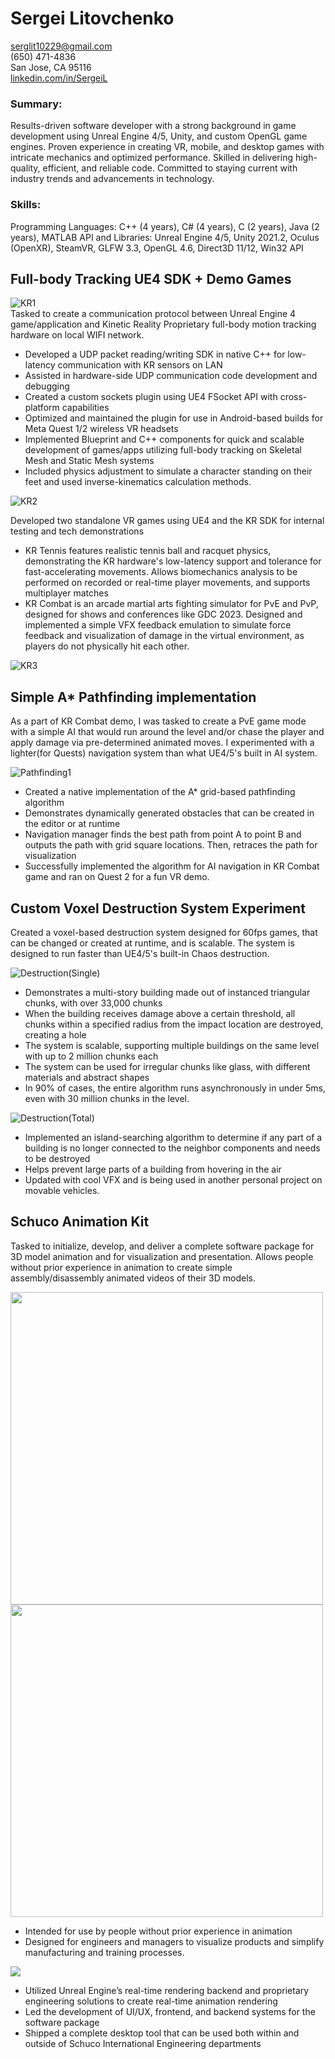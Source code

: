 # Sergei Litovchenko

serglit10229@gmail.com  
(650) 471-4836  
San Jose, CA 95116  
[linkedin.com/in/SergeiL](https://linkedin.com/in/SergeiL)

### Summary:
Results-driven software developer with a strong background in game development using Unreal Engine 4/5, Unity, and custom OpenGL game engines. Proven experience in creating VR, mobile, and desktop games with intricate mechanics and optimized performance. Skilled in delivering high-quality, efficient, and reliable code. Committed to staying current with industry trends and advancements in technology.

### Skills:
Programming Languages: C++ (4 years), C# (4 years), C (2 years), Java (2 years), MATLAB
API and Libraries: Unreal Engine 4/5, Unity 2021.2, Oculus (OpenXR), SteamVR, GLFW 3.3, OpenGL 4.6, Direct3D 11/12, Win32 API



## Full-body Tracking UE4 SDK + Demo Games
![KR1](KR1.gif)  
Tasked to create a communication protocol between Unreal Engine 4 game/application and Kinetic Reality Proprietary full-body motion tracking hardware on local WIFI network. 
* Developed a UDP packet reading/writing SDK in native C++ for low-latency communication with KR sensors on LAN
* Assisted in hardware-side UDP communication code development and debugging
* Created a custom sockets plugin using UE4 FSocket API with cross-platform capabilities
* Optimized and maintained the plugin for use in Android-based builds for Meta Quest 1/2 wireless VR headsets
* Implemented Blueprint and C++ components for quick and scalable development of games/apps utilizing full-body tracking on Skeletal Mesh and Static Mesh systems
* Included physics adjustment to simulate a character standing on their feet and used inverse-kinematics calculation methods.

![KR2](KR2.gif)

Developed two standalone VR games using UE4 and the KR SDK for internal testing and tech demonstrations
* KR Tennis features realistic tennis ball and racquet physics, demonstrating the KR hardware's low-latency support and tolerance for fast-accelerating movements. Allows biomechanics analysis to be performed on recorded or real-time player movements, and supports multiplayer matches
* KR Combat is an arcade martial arts fighting simulator for PvE and PvP, designed for shows and conferences like GDC 2023. Designed and implemented a simple VFX feedback emulation to simulate force feedback and visualization of damage in the virtual environment, as players do not physically hit each other.

![KR3](KR3.png)  


## Simple A* Pathfinding implementation
As a part of KR Combat demo, I was tasked to create a PvE game mode with a simple AI that would run around the level and/or chase the player and apply damage via pre-determined animated moves. I experimented with a lighter(for Quests) navigation system than what UE4/5's built in AI system. 

![Pathfinding1](Pathfinding1.gif)

* Created a native implementation of the A* grid-based pathfinding algorithm
* Demonstrates dynamically generated obstacles that can be created in the editor or at runtime
* Navigation manager finds the best path from point A to point B and outputs the path with grid square locations. Then, retraces the path for visualization
* Successfully implemented the algorithm for AI navigation in KR Combat game and ran on Quest 2 for a fun VR demo.

## Custom Voxel Destruction System Experiment
Created a voxel-based destruction system designed for 60fps games, that can be changed or created at runtime, and is scalable. The system is designed to run faster than UE4/5's built-in Chaos destruction.

![Destruction(Single)](Destruction(Single).gif)

* Demonstrates a multi-story building made out of instanced triangular chunks, with over 33,000 chunks
* When the building receives damage above a certain threshold, all chunks within a specified radius from the impact location are destroyed, creating a hole
* The system is scalable, supporting multiple buildings on the same level with up to 2 million chunks each
* The system can be used for irregular chunks like glass, with different materials and abstract shapes
* In 90% of cases, the entire algorithm runs asynchronously in under 5ms, even with 30 million chunks in the level.

![Destruction(Total)](Destruction(Total).gif)

* Implemented an island-searching algorithm to determine if any part of a building is no longer connected to the neighbor components and needs to be destroyed
* Helps prevent large parts of a building from hovering in the air
* Updated with cool VFX and is being used in another personal project on movable vehicles.


## Schuco Animation Kit
Tasked to initialize, develop, and deliver a complete software package for 3D model animation and for visualization and presentation. Allows people without prior experience in animation to create simple assembly/disassembly animated videos of their 3D models.

<img width="500" src="SAK1.png">      <img width="500" src="SAK2.png">
* Intended for use by people without prior experience in animation
* Designed for engineers and managers to visualize products and simplify manufacturing and training processes.

<img src="SAK3.png">

* Utilized Unreal Engine’s real-time rendering backend and proprietary engineering solutions to create real-time animation rendering
* Led the development of UI/UX, frontend, and backend systems for the software package
* Shipped a complete desktop tool that can be used both within and outside of Schuco International Engineering departments



